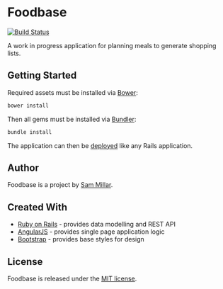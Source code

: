 Foodbase
========

[![Build Status](https://magnum.travis-ci.com/millar/foodbase.svg?token=rfm6MoJCPqDxnzTabbCB)](https://magnum.travis-ci.com/millar/foodbase)

A work in progress application for planning meals to generate shopping lists.

## Getting Started

Required assets must be installed via [Bower](http://bower.io/):

```sh
bower install
```

Then all gems must be installed via [Bundler](http://bundler.io/):

```sh
bundle install
```

The application can then be [deployed](http://rubyonrails.org/deploy/) like any Rails application.

## Author

Foodbase is a project by [Sam Millar](https://millar.io).

## Created With

- [Ruby on Rails](https://github.com/rails/rails) - provides data modelling and REST API
- [AngularJS](https://github.com/angular/angular.js) - provides single page application logic
- [Bootstrap](https://github.com/twbs/bootstrap) - provides base styles for design

## License

Foodbase is released under the [MIT license](http://opensource.org/licenses/MIT).
